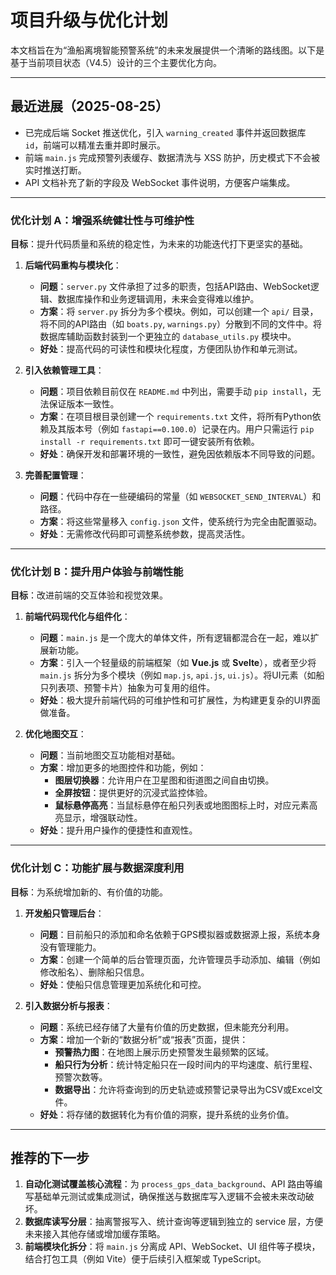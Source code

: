 # 项目升级与优化计划

本文档旨在为“渔船离境智能预警系统”的未来发展提供一个清晰的路线图。以下是基于当前项目状态（V4.5）设计的三个主要优化方向。

---

## 最近进展（2025-08-25）

- 已完成后端 Socket 推送优化，引入 `warning_created` 事件并返回数据库 `id`，前端可以精准去重并即时展示。
- 前端 `main.js` 完成预警列表缓存、数据清洗与 XSS 防护，历史模式下不会被实时推送打断。
- API 文档补充了新的字段及 WebSocket 事件说明，方便客户端集成。

---

### **优化计划 A：增强系统健壮性与可维护性**

**目标**：提升代码质量和系统的稳定性，为未来的功能迭代打下更坚实的基础。

1.  **后端代码重构与模块化**：
    *   **问题**：`server.py` 文件承担了过多的职责，包括API路由、WebSocket逻辑、数据库操作和业务逻辑调用，未来会变得难以维护。
    *   **方案**：将 `server.py` 拆分为多个模块。例如，可以创建一个 `api/` 目录，将不同的API路由（如 `boats.py`, `warnings.py`）分散到不同的文件中。将数据库辅助函数封装到一个更独立的 `database_utils.py` 模块中。
    *   **好处**：提高代码的可读性和模块化程度，方便团队协作和单元测试。

2.  **引入依赖管理工具**：
    *   **问题**：项目依赖目前仅在 `README.md` 中列出，需要手动 `pip install`，无法保证版本一致性。
    *   **方案**：在项目根目录创建一个 `requirements.txt` 文件，将所有Python依赖及其版本号（例如 `fastapi==0.100.0`）记录在内。用户只需运行 `pip install -r requirements.txt` 即可一键安装所有依赖。
    *   **好处**：确保开发和部署环境的一致性，避免因依赖版本不同导致的问题。

3.  **完善配置管理**：
    *   **问题**：代码中存在一些硬编码的常量（如 `WEBSOCKET_SEND_INTERVAL`）和路径。
    *   **方案**：将这些常量移入 `config.json` 文件，使系统行为完全由配置驱动。
    *   **好处**：无需修改代码即可调整系统参数，提高灵活性。

---

### **优化计划 B：提升用户体验与前端性能**

**目标**：改进前端的交互体验和视觉效果。

1.  **前端代码现代化与组件化**：
    *   **问题**：`main.js` 是一个庞大的单体文件，所有逻辑都混合在一起，难以扩展新功能。
    *   **方案**：引入一个轻量级的前端框架（如 **Vue.js** 或 **Svelte**），或者至少将 `main.js` 拆分为多个模块（例如 `map.js`, `api.js`, `ui.js`）。将UI元素（如船只列表项、预警卡片）抽象为可复用的组件。
    *   **好处**：极大提升前端代码的可维护性和可扩展性，为构建更复杂的UI界面做准备。

2.  **优化地图交互**：
    *   **问题**：当前地图交互功能相对基础。
    *   **方案**：增加更多的地图控件和功能，例如：
        *   **图层切换器**：允许用户在卫星图和街道图之间自由切换。
        *   **全屏按钮**：提供更好的沉浸式监控体验。
        *   **鼠标悬停高亮**：当鼠标悬停在船只列表或地图图标上时，对应元素高亮显示，增强联动性。
    *   **好处**：提升用户操作的便捷性和直观性。

---

### **优化计划 C：功能扩展与数据深度利用**

**目标**：为系统增加新的、有价值的功能。

1.  **开发船只管理后台**：
    *   **问题**：目前船只的添加和命名依赖于GPS模拟器或数据源上报，系统本身没有管理能力。
    *   **方案**：创建一个简单的后台管理页面，允许管理员手动添加、编辑（例如修改船名）、删除船只信息。
    *   **好处**：使船只信息管理更加系统化和可控。

2.  **引入数据分析与报表**：
    *   **问题**：系统已经存储了大量有价值的历史数据，但未能充分利用。
    *   **方案**：增加一个新的“数据分析”或“报表”页面，提供：
        *   **预警热力图**：在地图上展示历史预警发生最频繁的区域。
        *   **船只行为分析**：统计特定船只在一段时间内的平均速度、航行里程、预警次数等。
        *   **数据导出**：允许将查询到的历史轨迹或预警记录导出为CSV或Excel文件。
    *   **好处**：将存储的数据转化为有价值的洞察，提升系统的业务价值。

---

## 推荐的下一步

1. **自动化测试覆盖核心流程**：为 `process_gps_data_background`、API 路由等编写基础单元测试或集成测试，确保推送与数据库写入逻辑不会被未来改动破坏。
2. **数据库读写分层**：抽离警报写入、统计查询等逻辑到独立的 service 层，方便未来接入其他存储或增加缓存策略。
3. **前端模块化拆分**：将 `main.js` 分离成 API、WebSocket、UI 组件等子模块，结合打包工具（例如 Vite）便于后续引入框架或 TypeScript。
